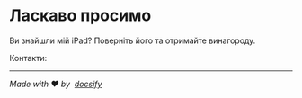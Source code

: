 # Ласкаво просимо

Ви знайшли мій iPad? Поверніть його та отримайте винагороду.

Контакти:<EMAIL>

* * *

_Made with ❤️ by  [docsify](https://docsify.js.org/)_
